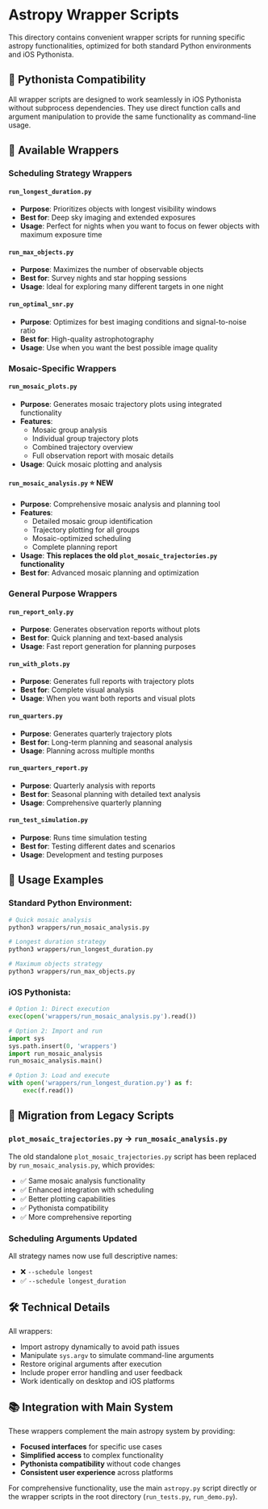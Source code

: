 # Astropy Wrapper Scripts

This directory contains convenient wrapper scripts for running specific astropy functionalities, optimized for both standard Python environments and iOS Pythonista.

## 📱 Pythonista Compatibility

All wrapper scripts are designed to work seamlessly in iOS Pythonista without subprocess dependencies. They use direct function calls and argument manipulation to provide the same functionality as command-line usage.

## 🎯 Available Wrappers

### Scheduling Strategy Wrappers

#### `run_longest_duration.py`
- **Purpose**: Prioritizes objects with longest visibility windows
- **Best for**: Deep sky imaging and extended exposures
- **Usage**: Perfect for nights when you want to focus on fewer objects with maximum exposure time

#### `run_max_objects.py`
- **Purpose**: Maximizes the number of observable objects
- **Best for**: Survey nights and star hopping sessions
- **Usage**: Ideal for exploring many different targets in one night

#### `run_optimal_snr.py`
- **Purpose**: Optimizes for best imaging conditions and signal-to-noise ratio
- **Best for**: High-quality astrophotography
- **Usage**: Use when you want the best possible image quality

### Mosaic-Specific Wrappers

#### `run_mosaic_plots.py`
- **Purpose**: Generates mosaic trajectory plots using integrated functionality
- **Features**: 
  - Mosaic group analysis
  - Individual group trajectory plots
  - Combined trajectory overview
  - Full observation report with mosaic details
- **Usage**: Quick mosaic plotting and analysis

#### `run_mosaic_analysis.py` ⭐ **NEW**
- **Purpose**: Comprehensive mosaic analysis and planning tool
- **Features**:
  - Detailed mosaic group identification
  - Trajectory plotting for all groups
  - Mosaic-optimized scheduling
  - Complete planning report
- **Usage**: **This replaces the old `plot_mosaic_trajectories.py` functionality**
- **Best for**: Advanced mosaic planning and optimization

### General Purpose Wrappers

#### `run_report_only.py`
- **Purpose**: Generates observation reports without plots
- **Best for**: Quick planning and text-based analysis
- **Usage**: Fast report generation for planning purposes

#### `run_with_plots.py`
- **Purpose**: Generates full reports with trajectory plots
- **Best for**: Complete visual analysis
- **Usage**: When you want both reports and visual plots

#### `run_quarters.py`
- **Purpose**: Generates quarterly trajectory plots
- **Best for**: Long-term planning and seasonal analysis
- **Usage**: Planning across multiple months

#### `run_quarters_report.py`
- **Purpose**: Quarterly analysis with reports
- **Best for**: Seasonal planning with detailed text analysis
- **Usage**: Comprehensive quarterly planning

#### `run_test_simulation.py`
- **Purpose**: Runs time simulation testing
- **Best for**: Testing different dates and scenarios
- **Usage**: Development and testing purposes

## 🚀 Usage Examples

### Standard Python Environment:
```bash
# Quick mosaic analysis
python3 wrappers/run_mosaic_analysis.py

# Longest duration strategy
python3 wrappers/run_longest_duration.py

# Maximum objects strategy
python3 wrappers/run_max_objects.py
```

### iOS Pythonista:
```python
# Option 1: Direct execution
exec(open('wrappers/run_mosaic_analysis.py').read())

# Option 2: Import and run
import sys
sys.path.insert(0, 'wrappers')
import run_mosaic_analysis
run_mosaic_analysis.main()

# Option 3: Load and execute
with open('wrappers/run_longest_duration.py') as f:
    exec(f.read())
```

## 🔄 Migration from Legacy Scripts

### `plot_mosaic_trajectories.py` → `run_mosaic_analysis.py`
The old standalone `plot_mosaic_trajectories.py` script has been replaced by `run_mosaic_analysis.py`, which provides:
- ✅ Same mosaic analysis functionality
- ✅ Enhanced integration with scheduling
- ✅ Better plotting capabilities
- ✅ Pythonista compatibility
- ✅ More comprehensive reporting

### Scheduling Arguments Updated
All strategy names now use full descriptive names:
- ❌ `--schedule longest` 
- ✅ `--schedule longest_duration`

## 🛠️ Technical Details

All wrappers:
- Import astropy dynamically to avoid path issues
- Manipulate `sys.argv` to simulate command-line arguments
- Restore original arguments after execution
- Include proper error handling and user feedback
- Work identically on desktop and iOS platforms

## 📚 Integration with Main System

These wrappers complement the main astropy system by providing:
- **Focused interfaces** for specific use cases
- **Simplified access** to complex functionality
- **Pythonista compatibility** without code changes
- **Consistent user experience** across platforms

For comprehensive functionality, use the main `astropy.py` script directly or the wrapper scripts in the root directory (`run_tests.py`, `run_demo.py`). 
